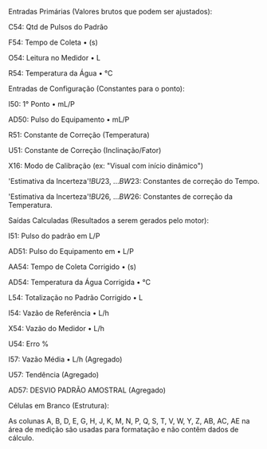 Entradas Primárias (Valores brutos que podem ser ajustados):

C54: Qtd de Pulsos do Padrão

F54: Tempo de Coleta • (s)

O54: Leitura no Medidor • L

R54: Temperatura da Água • °C

Entradas de Configuração (Constantes para o ponto):

I50: 1° Ponto • mL/P

AD50: Pulso do Equipamento • mL/P

R51: Constante de Correção (Temperatura)

U51: Constante de Correção (Inclinação/Fator)

X16: Modo de Calibração (ex: "Visual com início dinâmico")

'Estimativa da Incerteza'!$BU$23, ...$BW$23: Constantes de correção do Tempo.

'Estimativa da Incerteza'!$BU$26, ...$BW$26: Constantes de correção da Temperatura.

Saídas Calculadas (Resultados a serem gerados pelo motor):

I51: Pulso do padrão em L/P

AD51: Pulso do Equipamento em • L/P

AA54: Tempo de Coleta Corrigido • (s)

AD54: Temperatura da Água Corrigida • °C

L54: Totalização no Padrão Corrigido • L

I54: Vazão de Referência • L/h

X54: Vazão do Medidor • L/h

U54: Erro %

I57: Vazão Média • L/h (Agregado)

U57: Tendência (Agregado)

AD57: DESVIO PADRÃO AMOSTRAL (Agregado)

Células em Branco (Estrutura):

As colunas A, B, D, E, G, H, J, K, M, N, P, Q, S, T, V, W, Y, Z, AB, AC, AE na área de medição são usadas para formatação e não contêm dados de cálculo.
